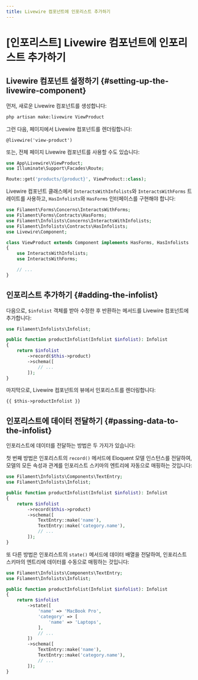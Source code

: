```yaml
---
title: Livewire 컴포넌트에 인포리스트 추가하기
---
```

# [인포리스트] Livewire 컴포넌트에 인포리스트 추가하기
## Livewire 컴포넌트 설정하기 {#setting-up-the-livewire-component}

먼저, 새로운 Livewire 컴포넌트를 생성합니다:

```bash
php artisan make:livewire ViewProduct
```

그런 다음, 페이지에서 Livewire 컴포넌트를 렌더링합니다:

```blade
@livewire('view-product')
```

또는, 전체 페이지 Livewire 컴포넌트를 사용할 수도 있습니다:

```php
use App\Livewire\ViewProduct;
use Illuminate\Support\Facades\Route;

Route::get('products/{product}', ViewProduct::class);
```

Livewire 컴포넌트 클래스에서 `InteractsWithInfolists`와 `InteractsWithForms` 트레이트를 사용하고, `HasInfolists`와 `HasForms` 인터페이스를 구현해야 합니다:

```php
use Filament\Forms\Concerns\InteractsWithForms;
use Filament\Forms\Contracts\HasForms;
use Filament\Infolists\Concerns\InteractsWithInfolists;
use Filament\Infolists\Contracts\HasInfolists;
use Livewire\Component;

class ViewProduct extends Component implements HasForms, HasInfolists
{
    use InteractsWithInfolists;
    use InteractsWithForms;

    // ...
}
```

## 인포리스트 추가하기 {#adding-the-infolist}

다음으로, `$infolist` 객체를 받아 수정한 후 반환하는 메서드를 Livewire 컴포넌트에 추가합니다:

```php
use Filament\Infolists\Infolist;

public function productInfolist(Infolist $infolist): Infolist
{
    return $infolist
        ->record($this->product)
        ->schema([
            // ...
        ]);
}
```

마지막으로, Livewire 컴포넌트의 뷰에서 인포리스트를 렌더링합니다:

```blade
{{ $this->productInfolist }}
```

## 인포리스트에 데이터 전달하기 {#passing-data-to-the-infolist}

인포리스트에 데이터를 전달하는 방법은 두 가지가 있습니다:

첫 번째 방법은 인포리스트의 `record()` 메서드에 Eloquent 모델 인스턴스를 전달하여, 모델의 모든 속성과 관계를 인포리스트 스키마의 엔트리에 자동으로 매핑하는 것입니다:

```php
use Filament\Infolists\Components\TextEntry;
use Filament\Infolists\Infolist;

public function productInfolist(Infolist $infolist): Infolist
{
    return $infolist
        ->record($this->product)
        ->schema([
            TextEntry::make('name'),
            TextEntry::make('category.name'),
            // ...
        ]);
}
```

또 다른 방법은 인포리스트의 `state()` 메서드에 데이터 배열을 전달하여, 인포리스트 스키마의 엔트리에 데이터를 수동으로 매핑하는 것입니다:

```php
use Filament\Infolists\Components\TextEntry;
use Filament\Infolists\Infolist;

public function productInfolist(Infolist $infolist): Infolist
{
    return $infolist
        ->state([
            'name' => 'MacBook Pro',
            'category' => [
                'name' => 'Laptops',
            ],
            // ...
        ])
        ->schema([
            TextEntry::make('name'),
            TextEntry::make('category.name'),
            // ...
        ]);
}
```

